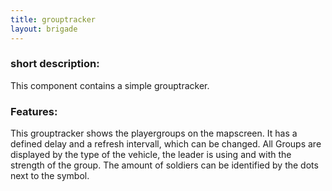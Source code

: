 ```yaml
---
title: grouptracker
layout: brigade
---
```


### short description:
This component contains a simple grouptracker.

### Features:
This grouptracker shows the playergroups on the mapscreen.
It has a defined delay and a refresh intervall, which can be changed.
All Groups are displayed by the type of the vehicle, the leader is using and with the strength of the group. The amount of soldiers can be identified by the dots next to the symbol.
